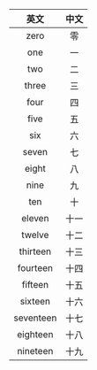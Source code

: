 |英文|中文|
|:---:|:---:|
| zero | 零 |
| one | 一 |
| two | 二 |
| three | 三 |
| four | 四 |
| five | 五 |
| six | 六 |
| seven | 七 |
| eight | 八 |
| nine | 九 |
| ten | 十 |
| eleven | 十一 |
| twelve | 十二 |
| thirteen | 十三 |
| fourteen | 十四 |
| fifteen | 十五 |
| sixteen | 十六 |
| seventeen | 十七 |
| eighteen | 十八 |
| nineteen | 十九 |